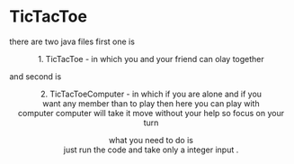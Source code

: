 # TicTacToe

there are two java files first one is
<p align="center"> 1. TicTacToe - in which you and your friend can olay together </p>
and second is
<p align = "center"> 2. TicTacToeComputer - in which if you are alone and if you <br> want any member than to play then here you can play with<br> computer 
computer will take it move without your help so focus on your turn</p>

<p align = "center">  what you need to do is <br> just run the code and take only a integer input .</p>
